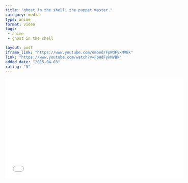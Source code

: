 ```yaml
---
title: "ghost in the shell: the puppet master."
category: media
type: anime
format: video
tags: 
 - anime
 - ghost in the shell

layout: post
iframe_link: "https://www.youtube.com/embed/FpWdFykMVBk"
link: "https://www.youtube.com/watch?v=FpWdFykMVBk"
added_date: "2015-04-03"
rating: "5"
---
```


<div class="uk-text-center uk-cover">
  <iframe width="560" height="315" 
          src="{{ page.iframe_link }}?showinfo=0&wmode=transparent&modestbranding=1&rel=0" 
          frameborder="0" allowfullscreen>
  </iframe>
</div>
